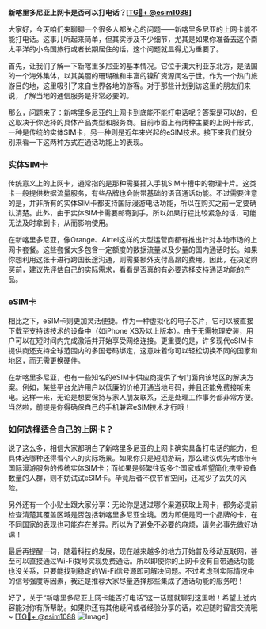 **新喀里多尼亚上网卡是否可以打电话？[[TG💪+ @esim1088](https://t.me/s/esim1088)]**

大家好，今天咱们来聊聊一个很多人都关心的问题——新喀里多尼亚的上网卡能不能打电话。这事儿听起来简单，但其实涉及不少细节，尤其是如果你准备去这个南太平洋的小岛国旅行或者长期居住的话，这个问题就显得尤为重要了。

首先，让我们了解一下新喀里多尼亚的基本情况。它位于澳大利亚东北方，是法国的一个海外集体，以其美丽的珊瑚礁和丰富的镍矿资源闻名于世。作为一个热门旅游目的地，这里吸引了来自世界各地的游客。对于那些计划到访这里的朋友们来说，了解当地的通信服务是非常必要的。

那么，问题来了：新喀里多尼亚的上网卡到底能不能打电话呢？答案是可以的，但这取决于你选择的具体产品类型和服务商。目前市面上有两种主要的上网卡形式，一种是传统的实体SIM卡，另一种则是近年来兴起的eSIM技术。接下来我们就分别来看一下这两种方式在通话功能上的表现。

### 实体SIM卡

传统意义上的上网卡，通常指的是那种需要插入手机SIM卡槽中的物理卡片。这类卡一般提供数据流量服务，有些品牌也会附带基础的语音通话功能。不过需要注意的是，并非所有的实体SIM卡都支持国际漫游电话功能，所以在购买之前一定要确认清楚。此外，由于实体SIM卡需要邮寄到手，所以如果行程比较紧急的话，可能无法及时拿到卡，从而影响使用。

在新喀里多尼亚，像Orange、Airtel这样的大型运营商都有推出针对本地市场的上网卡套餐。这些套餐大多包含一定额度的数据流量以及少量的国内通话时长。如果你想利用这张卡进行跨国长途沟通，则需要额外支付高昂的费用。因此，在决定购买前，建议先评估自己的实际需求，看看是否真的有必要选择支持通话功能的产品。

### eSIM卡

相比之下，eSIM卡则更加灵活便捷。作为一种虚拟化的电子芯片，它可以被直接下载至支持该技术的设备中（如iPhone XS及以上版本）。由于无需物理安装，用户可以在短时间内完成激活并开始享受网络连接。更重要的是，许多现代eSIM卡提供商还支持全球范围内的多国号码绑定，这意味着你可以轻松切换不同的国家和地区，而无需更换硬件。

在新喀里多尼亚，也有一些知名的eSIM卡供应商提供了专门面向该地区的解决方案。例如，某些平台允许用户以低廉的价格开通当地号码，并且还能免费接听来电。这样一来，无论是想要保持与家人朋友联系，还是处理工作事务都非常方便。当然啦，前提是你得确保自己的手机兼容eSIM技术才行哦！

### 如何选择适合自己的上网卡？

说了这么多，相信大家都明白了新喀里多尼亚的上网卡确实具备打电话的能力，但具体选哪种还得看个人的实际场景。如果你只是短期游玩，那么建议优先考虑带有国际漫游服务的传统实体SIM卡；而如果是频繁往返多个国家或希望简化携带设备数量的人群，则不妨试试eSIM卡。毕竟后者不仅节省空间，还减少了丢失的风险。

另外还有一个小贴士跟大家分享：无论你是通过哪个渠道获取上网卡，都务必提前检查清楚其覆盖区域是否包括新喀里多尼亚全境。因为即便是同一个品牌的卡，在不同国家的表现也可能存在差异。所以为了避免不必要的麻烦，请务必事先做好功课！

最后再提醒一句，随着科技的发展，现在越来越多的地方开始普及移动互联网，甚至可以直接通过Wi-Fi拨号实现免费通话。所以即使你的上网卡没有自带通话功能也没关系，只要能找到稳定的Wi-Fi信号源即可解决问题。不过考虑到实际情况中的信号强度等因素，我还是推荐大家尽量选择那些集成了通话功能的服务吧！

好了，关于“新喀里多尼亚上网卡能否打电话”这一话题就聊到这里啦！希望上述内容能对你有所帮助。如果你还有其他疑问或者经验分享的话，欢迎随时留言交流哦~ [[TG💪+ @esim1088](https://t.me/s/esim1088) ![Image](https://i.postimg.cc/4NQfJmqS/Snipaste-2025-05-13-00-14-12.png)]